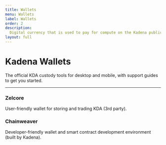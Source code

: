 ```yaml
---
title: Wallets
menu: Wallets
label: Wallets
order: 2
description:
  Digital currency that is used to pay for compute on the Kadena public chain.
layout: full
---
```


# Kadena Wallets

The official KDA custody tools for desktop and mobile, with support guides to
get you started.

---

### Zelcore

User-friendly wallet for storing and trading KDA (3rd party).

<PageRef url="https://zelcore.io" pageName="Zelcore.io" />

### Chainweaver

Developer-friendly wallet and smart contract development environment (built by
Kadena).
